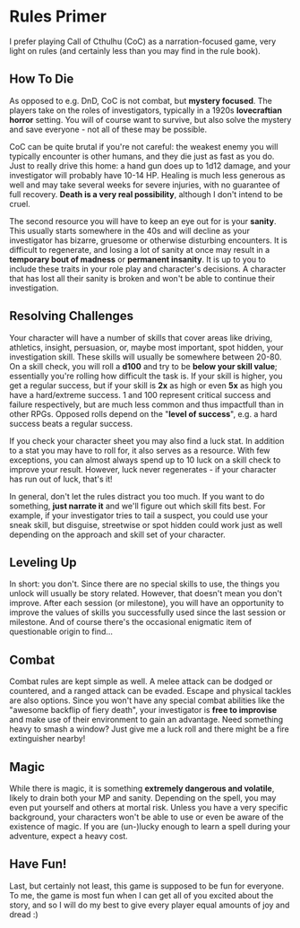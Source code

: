 # Rules Primer
I prefer playing Call of Cthulhu (CoC) as a narration-focused game, very light on rules (and certainly less than you may find in the rule book). 

## How To Die
As opposed to e.g. DnD, CoC is not combat, but **mystery focused**. The players take on the roles of investigators, typically in a 1920s **lovecraftian horror** setting. You will of course want to survive, but also solve the mystery and save everyone - not all of these may be possible.  

CoC can be quite brutal if you're not careful: the weakest enemy you will typically encounter is other humans, and they die just as fast as you do. Just to really drive this home: a hand gun does up to 1d12 damage, and your investigator will probably have 10-14 HP. Healing is much less generous as well and may take several weeks for severe injuries, with no guarantee of full recovery. **Death is a very real possibility**, although I don't intend to be cruel. 

The second resource you will have to keep an eye out for is your **sanity**. This usually starts somewhere in the 40s and will decline as your investigator has bizarre, gruesome or otherwise disturbing encounters. It is difficult to regenerate, and losing a lot of sanity at once may result in a **temporary bout of madness** or **permanent insanity**. It is up to you to include these traits in your role play and character's decisions. A character that has lost all their sanity is broken and won't be able to continue their investigation. 

## Resolving Challenges
Your character will have a number of skills that cover areas like driving, athletics, insight, persuasion, or, maybe most important, spot hidden, your investigation skill. These skills will usually be somewhere between 20-80. On a skill check, you will roll a **d100** and try to be **below your skill value**; essentially you're rolling how difficult the task is. If your skill is higher, you get a regular success, but if your skill is **2x** as high or even **5x** as high you have a hard/extreme success. 1 and 100 represent critical success and failure respectively, but are much less common and thus impactfull than in other RPGs. Opposed rolls depend on the "**level of success**", e.g. a hard success beats a regular success.

If you check your character sheet you may also find a luck stat. In addition to a stat you may have to roll for, it also serves as a resource. With few exceptions, you can almost always spend up to 10 luck on a skill check to improve your result. However, luck never regenerates - if your character has run out of luck, that's it! 

In general, don't let the rules distract you too much. If you want to do something, **just narrate it** and we'll figure out which skill fits best. For example, if your investigator tries to tail a suspect, you could use your sneak skill, but disguise, streetwise or spot hidden could work just as well depending on the approach and skill set of your character. 

## Leveling Up
In short: you don't. Since there are no special skills to use, the things you unlock will usually be story related. However, that doesn't mean you don't improve. After each session (or milestone), you will have an opportunity to improve the values of skills you successfully used since the last session or milestone. And of course there's the occasional enigmatic item of questionable origin to find... 

## Combat
Combat rules are kept simple as well. A melee attack can be dodged or countered, and a ranged attack can be evaded. Escape and physical tackles are also options. Since you won't have any special combat abilities like the "awesome backflip of fiery death", your investigator is **free to improvise** and make use of their environment to gain an advantage. Need something heavy to smash a window? Just give me a luck roll and there might be a fire extinguisher nearby!

## Magic
While there is magic, it is something **extremely dangerous and volatile**, likely to drain both your MP and sanity. Depending on the spell, you may even put yourself and others at mortal risk. Unless you have a very specific background, your characters won't be able to use or even be aware of the existence of magic. If you are (un-)lucky enough to learn a spell during your adventure, expect a heavy cost. 

## Have Fun! 
Last, but certainly not least, this game is supposed to be fun for everyone. To me, the game is most fun when I can get all of you excited about the story, and so I will do my best to give every player equal amounts of joy and dread :) 
